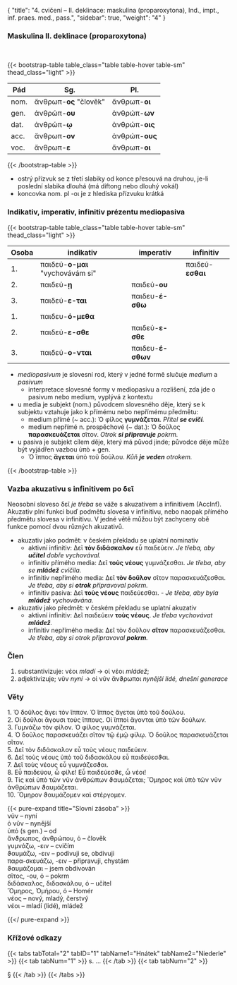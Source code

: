 {
    "title": "4. cvičení – II. deklinace: maskulina (proparoxytona), Ind., impt., inf. praes. med., pass.",
    "sidebar": true,
    "weight": "4"
}

### Maskulina II. deklinace (proparoxytona)

</br>

{{< bootstrap-table table_class="table table-hover table-sm" thead_class="light" >}}

| Pád  | Sg.                    | Pl.            |
| ---- | ---------------------- | -------------- |
| nom. | ἄνθρωπ-__ος__ "člověk" | ἄνθρωπ-__οι__  |
| gen. | ἀνθρώπ-__ου__          | ἀνθρώπ-__ων__  |
| dat. | ἀνθρώπ-__ῳ__           | ἀνθρώπ-__οις__ |
| acc. | ἄνθρωπ-__ον__          | ἀνθρώπ-__ους__ |
| voc. | ἄνθρωπ-__ε__           | ἄνθρωπ-__οι__  |

{{< /bootstrap-table >}}

- ostrý přízvuk se z třetí slabiky od konce přesouvá na druhou, je-li poslední slabika dlouhá (má diftong nebo dlouhý vokál) 
- koncovka nom. pl -οι je z hlediska přízvuku krátká



### Indikativ, imperativ, infinitiv prézentu mediopasiva

{{< bootstrap-table table_class="table table-hover table-sm" thead_class="light" >}}

| Osoba | indikativ                        | imperativ         | infinitiv        |
| ----- | -------------------------------- | ----------------- | ---------------- |
| 1.    | παιδεύ-**ο-μαι** "vychovávám si" |                   | παιδεύ-**εσθαι** |
| 2.    | παιδεύ-**ῃ**                     | παιδεύ-**ου**     |                  |
| 3.    | παιδεύ-**ε-ται**                 | παιδευ-**έ-σθω**  |                  |
| 1.    | παιδευ-**ό-μεθα**                |                   |                  |
| 2.    | παιδεύ-**ε-σθε**                 | παιδεύ-**ε-σθε**  |                  |
| 3.    | παιδεύ-**ο-νται**                | παιδευ-**έ-σθων** |                  |

- _mediopasivum_ je slovesní rod, který v jedné formě slučuje _medium_ a _pasivum_ 
  - interpretace slovesné formy v mediopasivu a rozlišení, zda jde o pasivum nebo medium, vyplývá z kontextu
- u media je subjekt (nom.) původcem slovesného děje, který se k subjektu vztahuje jako k přímému nebo nepřímému předmětu: 
  - medium přímé (~ acc.): Ὁ φίλος __γυμνάζεται__. _Přítel __se cvičí__._
  - medium nepřímé n. prospěchové  (~ dat.): Ὁ δοῦλος __παρασκευάζεται__ σῖτον. _Otrok __si připravuje__ pokrm._
- u pasiva je subjekt cílem děje, který má původ jinde; původce děje může být vyjádřen vazbou ὑπὸ + gen.
  - Ὁ ἵππος __ἄγεται__ ὑπὸ τοῦ δούλου. _Kůň __je veden__ otrokem._

{{< /bootstrap-table >}}

### Vazba akuzativu s infinitivem po δεῖ 

Neosobní sloveso δεῖ _je třeba_ se váže s akuzativem a infinitivem (AccInf). Akuzativ plní funkci buď podmětu slovesa v infinitivu, nebo naopak přímého předmětu slovesa v infinitivu. V jedné větě můžou být zachyceny obě funkce pomocí dvou různých akuzativů.  

- akuzativ jako podmět: v českém překladu se uplatní nominativ
  - aktivní infinitiv: Δεῖ __τὸν διδάσκαλον__ εὖ παιδεύειν. _Je třeba, aby __učitel__ dobře vychovával._
  - infinitiv přímého media: Δεῖ __τοὺς νέους__ γυμνάζεσθαι.  _Je třeba, aby se __mládež__ cvičila._
  - infinitiv nepřímého media: Δεῖ __τὸν δοῦλον__ σῖτον παρασκευάζεσθαι. _Je třeba, aby si __otrok__ připravoval pokrm._
  - infinitiv pasiva: Δεῖ __τοὺς νέους__ παιδεύεσθαι. - _Je třeba, aby byla __mládež__ vychovávána._ 
- akuzativ jako předmět: v českém překladu se uplatní akuzativ 
  - aktivní infinitiv: Δεῖ παιδεύειν __τοὺς νέους__. _Je třeba vychovávat __mládež__._
  - infinitiv nepřímého media: Δεῖ τὸν δοῦλον __σῖτον__ παρασκευάζεσθαι. _Je třeba, aby si otrok připravoval __pokrm__._

### Člen

1. substantivizuje: νέοι _mladí_ → οἱ νέοι _mládež_;
2. adjektivizuje; νῦν _nyní_ → οἱ νῦν ἄνϑρωποι _nynější lidé, dnešní generace_



### Věty

1\. Ὁ δοῦλος ἄγει τὸν ἵππον. Ὁ ἵππος ἄγεται ὑπὸ τοῦ δούλου.   
2\. Οἱ δοῦλοι ἄγουσι τοὺς ἵππους. Οἱ ἵπποὶ ἄγονται ὑπὸ τῶν δούλων.     
3\. Γυμνάζω τὸν φίλον. Ὁ φίλος γυμνάζεται.   
4\. Ὁ δοῦλος παρασκευάζει σῖτον τῷ ἐμῷ φίλῳ. Ὁ δοῦλος παρασκευάζεται σῖτον.    
5\. Δεῖ τὸν διδάσκαλον εὖ τοὺς νέους παιδεύειν.   
6\. Δεῖ τοὺς νέους ὑπὸ τοῦ διδασκάλου εὖ παιδεύεσϑαι.   
7\. Δεῖ τοὺς νέους εὖ γυμνάζεσϑαι.  
8\. Εὖ παιδεύου, ὦ φίλε! Εὖ παιδεύεσϑε, ὦ νέοι!     
9\. Τίς καὶ ὑπὸ τῶν νῦν ἀνθρώπων ϑαυμάζεται; Ὅμηρος καὶ ὑπὸ τῶν νῦν ἀνθρώπων ϑαυμάζεται.  
10\. Ὅμηρον ϑαυμάζομεν καὶ στέργομεν.

{{< pure-expand title="Slovní zásoba" >}}     
νῦν – nyní   
ὁ νῦν – nynější   
ὑπό (s gen.) – od  
ἄνϑρωπος, ἀνθρώπου, ὁ – člověk  
γυμνάζω, -ειν – cvičím   
ϑαυμάζω, -ειν – podivuji se, obdivuji  
παρα-σκευάζω, -ειν – připravuji, chystám   
ϑαυμάζομαι – jsem obdivován  
σῖτος, -ου, ὁ – pokrm   
διδάσκαλος, διδασκάλου, ὁ – učitel   
Ὅμηρος, Ὁμήρου, ὁ – Homér  
νέος – nový, mladý, čerstvý  
νέοι – mladí (lidé), mládež

{{</ pure-expand >}}



### <!--Úkol--> 



<!--{{< pure-expand title="Slovní zásoba" >}}  
{{</ pure-expand >}}-->

### Křížové odkazy

{{< tabs tabTotal="2" tabID="1" tabName1="Hnátek" tabName2="Niederle" >}}
{{< tab tabNum="1" >}}
s. ...
{{< /tab >}}
{{< tab tabNum="2" >}}

§ 
{{< /tab >}}
{{< /tabs >}}

